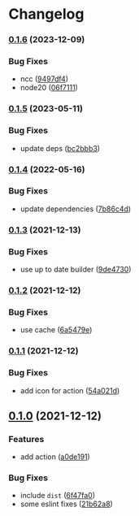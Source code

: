 # Changelog

### [0.1.6](https://www.github.com/brokeyourbike/go-mockery-action/compare/v0.1.5...v0.1.6) (2023-12-09)


### Bug Fixes

* ncc ([9497df4](https://www.github.com/brokeyourbike/go-mockery-action/commit/9497df4d0740d391af3c4c2aadf8cfde2cd0c6e2))
* node20 ([06f7111](https://www.github.com/brokeyourbike/go-mockery-action/commit/06f7111e3463b7dc2bab208e6763dca523186346))

### [0.1.5](https://www.github.com/brokeyourbike/go-mockery-action/compare/v0.1.4...v0.1.5) (2023-05-11)


### Bug Fixes

* update deps ([bc2bbb3](https://www.github.com/brokeyourbike/go-mockery-action/commit/bc2bbb3c9dddbc10554c4c6fab62d0eb020eb23b))

### [0.1.4](https://www.github.com/brokeyourbike/go-mockery-action/compare/v0.1.3...v0.1.4) (2022-05-16)


### Bug Fixes

* update dependencies ([7b86c4d](https://www.github.com/brokeyourbike/go-mockery-action/commit/7b86c4d91e94a2a0601e7f1123c5694138bbeb22))

### [0.1.3](https://www.github.com/brokeyourbike/go-mockery-action/compare/v0.1.2...v0.1.3) (2021-12-13)


### Bug Fixes

* use up to date builder ([9de4730](https://www.github.com/brokeyourbike/go-mockery-action/commit/9de4730073d89380cc9f32db9c898f12bd6756c9))

### [0.1.2](https://www.github.com/brokeyourbike/go-mockery-action/compare/v0.1.1...v0.1.2) (2021-12-12)


### Bug Fixes

* use cache ([6a5479e](https://www.github.com/brokeyourbike/go-mockery-action/commit/6a5479e463ee1a646536131a49bb8b8657dacc32))

### [0.1.1](https://www.github.com/brokeyourbike/go-mockery-action/compare/v0.1.0...v0.1.1) (2021-12-12)


### Bug Fixes

* add icon for action ([54a021d](https://www.github.com/brokeyourbike/go-mockery-action/commit/54a021d17e136ed81d024ea3ea96e37e9678e02e))

## [0.1.0](https://www.github.com/brokeyourbike/go-mockery-action/compare/v0.0.0...v0.1.0) (2021-12-12)


### Features

* add action ([a0de191](https://www.github.com/brokeyourbike/go-mockery-action/commit/a0de191e9eb6bad4e8d5c92f5cb8f0312c2d0ee8))


### Bug Fixes

* include `dist` ([6f47fa0](https://www.github.com/brokeyourbike/go-mockery-action/commit/6f47fa068246e5e7080b68058b6b3fe7b4bbcc0c))
* some eslint fixes ([21b62a8](https://www.github.com/brokeyourbike/go-mockery-action/commit/21b62a81a3893c6e9b81a4dc4971950d2b4aaedd))
